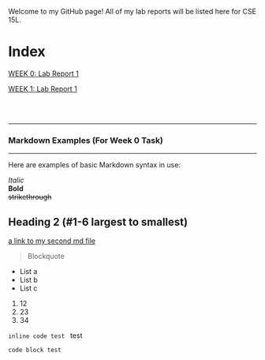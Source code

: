 Welcome to my GitHub page! All of my lab reports will be listed here for CSE 15L.


# Index
[WEEK 0: Lab Report 1](https://quantiumtech.github.io/cse15l-lab-reports/lab-report-1-week-0.html)

[WEEK 1: Lab Report 1](https://quantiumtech.github.io/cse15l-lab-reports/Week-1-Lab-Report_1.html)


<br />
<br />

---

###  Markdown Examples (For Week 0 Task)
---  
Here are examples of basic Markdown syntax in use:

*Italic*   
**Bold**  
~~strikethrough~~
## Heading 2 (#1-6 largest to smallest)
[a link to my second md file](https://quantiumtech.github.io/cse15l-lab-reports/test.html)

>Blockquote  

* List a
* List b
* List c

1. 12
2. 23
3. 34


`inline code test ` test

 
```
code block test
```
